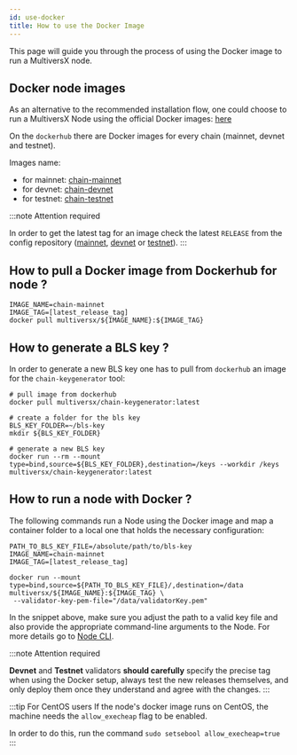 ```yaml
---
id: use-docker
title: How to use the Docker Image
---
```


[comment]: # (mx-abstract)

This page will guide you through the process of using the Docker image to run a MultiversX node.

[comment]: # (mx-context-auto)

## Docker node images
As an alternative to the recommended installation flow, one could choose to run a MultiversX Node using the official Docker images: [here](https://hub.docker.com/u/multiversx)

On the `dockerhub` there are Docker images for every chain (mainnet, devnet and testnet).

Images name:
- for mainnet: [chain-mainnet](https://hub.docker.com/r/multiversx/chain-mainnet)
- for devnet: [chain-devnet](https://hub.docker.com/r/multiversx/chain-devnet)
- for testnet: [chain-testnet](https://hub.docker.com/r/multiversx/chain-testnet)

:::note Attention required

In order to get the latest tag for an image check the latest `RELEASE` from the config repository ([mainnet](https://github.com/multiversx/mx-chain-mainnet-config/releases), [devnet](https://github.com/multiversx/mx-chain-devnet-config/releases) or [testnet](https://github.com/multiversx/mx-chain-testnet-config/releases)).
:::

[comment]: # (mx-context-auto)

## How to pull a Docker image from Dockerhub for node ? 
```docker
IMAGE_NAME=chain-mainnet
IMAGE_TAG=[latest_release_tag]
docker pull multiversx/${IMAGE_NAME}:${IMAGE_TAG}
```

[comment]: # (mx-context-auto)

## How to generate a BLS key ? 
In order to generate a new BLS key one has to pull from `dockerhub` an image for the `chain-keygenerator` tool:
```
# pull image from dockerhub
docker pull multiversx/chain-keygenerator:latest

# create a folder for the bls key
BLS_KEY_FOLDER=~/bls-key
mkdir ${BLS_KEY_FOLDER}

# generate a new BLS key
docker run --rm --mount type=bind,source=${BLS_KEY_FOLDER},destination=/keys --workdir /keys multiversx/chain-keygenerator:latest
```

[comment]: # (mx-context-auto)

## How to run a node with Docker ? 

The following commands run a Node using the Docker image and map a container folder to a local one that holds the necessary configuration:

```docker
PATH_TO_BLS_KEY_FILE=/absolute/path/to/bls-key
IMAGE_NAME=chain-mainnet
IMAGE_TAG=[latest_release_tag]

docker run --mount type=bind,source=${PATH_TO_BLS_KEY_FILE}/,destination=/data multiversx/${IMAGE_NAME}:${IMAGE_TAG} \
 --validator-key-pem-file="/data/validatorKey.pem"
```

In the snippet above, make sure you adjust the path to a valid key file and also provide the appropriate command-line arguments to the Node. For more details go to [Node CLI](https://docs.multiversx.com/validators/node-cli).

:::note Attention required

**Devnet** and **Testnet** validators **should carefully** specify the precise tag when using the Docker setup, always test the new releases themselves, and only deploy them once they understand and agree with the changes.
:::

[comment]: # (mx-context)

:::tip For CentOS users
If the node's docker image runs on CentOS, the machine needs the `allow_execheap` flag to be enabled.

In order to do this, run the command `sudo setsebool allow_execheap=true`
:::
